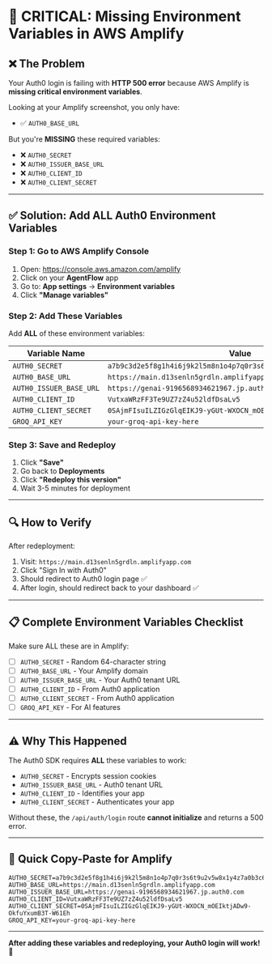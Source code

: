 # 🔴 CRITICAL: Missing Environment Variables in AWS Amplify

## ❌ The Problem

Your Auth0 login is failing with **HTTP 500 error** because AWS Amplify is **missing critical environment variables**.

Looking at your Amplify screenshot, you only have:
- ✅ `AUTH0_BASE_URL`

But you're **MISSING** these required variables:
- ❌ `AUTH0_SECRET`
- ❌ `AUTH0_ISSUER_BASE_URL`
- ❌ `AUTH0_CLIENT_ID`
- ❌ `AUTH0_CLIENT_SECRET`

---

## ✅ Solution: Add ALL Auth0 Environment Variables

### Step 1: Go to AWS Amplify Console

1. Open: https://console.aws.amazon.com/amplify
2. Click on your **AgentFlow** app
3. Go to: **App settings** → **Environment variables**
4. Click **"Manage variables"**

### Step 2: Add These Variables

Add **ALL** of these environment variables:

| Variable Name | Value |
|---------------|-------|
| `AUTH0_SECRET` | `a7b9c3d2e5f8g1h4i6j9k2l5m8n1o4p7q0r3s6t9u2v5w8x1y4z7a0b3c6d9e2f5` |
| `AUTH0_BASE_URL` | `https://main.d13senln5grdln.amplifyapp.com` |
| `AUTH0_ISSUER_BASE_URL` | `https://genai-9196568934621967.jp.auth0.com` |
| `AUTH0_CLIENT_ID` | `VutxaWRzFF3Te9UZ7zZ4u52ldfDsaLv5` |
| `AUTH0_CLIENT_SECRET` | `0SAjmFIsuILZIGzGlqEIKJ9-yGUt-WXOCN_mOEIktjADw9-OkfuYxumB3T-W61Eh` |
| `GROQ_API_KEY` | `your-groq-api-key-here` |

### Step 3: Save and Redeploy

1. Click **"Save"**
2. Go back to **Deployments**
3. Click **"Redeploy this version"**
4. Wait 3-5 minutes for deployment

---

## 🔍 How to Verify

After redeployment:

1. Visit: `https://main.d13senln5grdln.amplifyapp.com`
2. Click "Sign In with Auth0"
3. Should redirect to Auth0 login page ✅
4. After login, should redirect back to your dashboard ✅

---

## 📋 Complete Environment Variables Checklist

Make sure ALL these are in Amplify:

- [ ] `AUTH0_SECRET` - Random 64-character string
- [ ] `AUTH0_BASE_URL` - Your Amplify domain
- [ ] `AUTH0_ISSUER_BASE_URL` - Your Auth0 tenant URL
- [ ] `AUTH0_CLIENT_ID` - From Auth0 application
- [ ] `AUTH0_CLIENT_SECRET` - From Auth0 application
- [ ] `GROQ_API_KEY` - For AI features

---

## ⚠️ Why This Happened

The Auth0 SDK requires **ALL** these variables to work:
- `AUTH0_SECRET` - Encrypts session cookies
- `AUTH0_ISSUER_BASE_URL` - Auth0 tenant URL
- `AUTH0_CLIENT_ID` - Identifies your app
- `AUTH0_CLIENT_SECRET` - Authenticates your app

Without these, the `/api/auth/login` route **cannot initialize** and returns a 500 error.

---

## 🎯 Quick Copy-Paste for Amplify

```
AUTH0_SECRET=a7b9c3d2e5f8g1h4i6j9k2l5m8n1o4p7q0r3s6t9u2v5w8x1y4z7a0b3c6d9e2f5
AUTH0_BASE_URL=https://main.d13senln5grdln.amplifyapp.com
AUTH0_ISSUER_BASE_URL=https://genai-9196568934621967.jp.auth0.com
AUTH0_CLIENT_ID=VutxaWRzFF3Te9UZ7zZ4u52ldfDsaLv5
AUTH0_CLIENT_SECRET=0SAjmFIsuILZIGzGlqEIKJ9-yGUt-WXOCN_mOEIktjADw9-OkfuYxumB3T-W61Eh
GROQ_API_KEY=your-groq-api-key-here
```

---

**After adding these variables and redeploying, your Auth0 login will work!** 🎉
